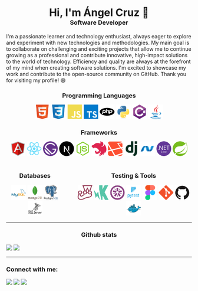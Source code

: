 <h1 align="center">Hi, I'm Ángel Cruz 🚀</h1>
<h3 style="text-align: center;margin-block: -1.2rem 1.2rem">Software Developer</h3>

I'm a passionate learner and technology enthusiast, always eager to explore and experiment with new technologies and
methodologies. My main goal is to collaborate on challenging and exciting projects that allow me to continue growing as
a professional and contribute innovative, high-impact solutions to the world of technology. Efficiency and quality are
always at the forefront of my mind when creating software solutions. I'm excited to showcase my work and contribute to
the open-source community on GitHub. Thank you for visiting my profile! 😄

<h3 align="center">Programming Languages</h3>
<div style="display: inline_block;margin-top: -1.2rem" align="center"><br>
  <img alt="HTML-icon" height="40" width="40" src="https://raw.githubusercontent.com/devicons/devicon/master/icons/html5/html5-original.svg">
  <img alt="CSS-icon" height="40" width="40" src="https://raw.githubusercontent.com/devicons/devicon/master/icons/css3/css3-original.svg">
  <img alt="JavaScript-icon" height="40" width="40" src="https://raw.githubusercontent.com/devicons/devicon/master/icons/javascript/javascript-plain.svg">
  <img alt="TypeScript-icon" height="40" width="40" src="https://raw.githubusercontent.com/devicons/devicon/master/icons/typescript/typescript-plain.svg">
  <img alt="PHP-icon" height="40" width="40" src="https://raw.githubusercontent.com/devicons/devicon/master/icons/php/php-plain.svg">
  <img alt="Python-icon" height="40" width="40" src="https://raw.githubusercontent.com/devicons/devicon/master/icons/python/python-original.svg">
  <img alt="CSharp-icon" height="40" width="40" src="https://raw.githubusercontent.com/devicons/devicon/master/icons/csharp/csharp-original.svg">
  <img alt="Java-icon" height="40" width="40" src="https://raw.githubusercontent.com/devicons/devicon/master/icons/java/java-original.svg">
</div>

<h3 align="center">Frameworks</h3>
<div style="display: inline_block;margin-top: -1.2rem" align="center"><br>
  <img alt="Angular-icon" height="40" width="40" src="https://raw.githubusercontent.com/devicons/devicon/master/icons/angularjs/angularjs-original.svg">
  <img alt="React-icon" height="40" width="40" src="https://raw.githubusercontent.com/devicons/devicon/master/icons/react/react-original.svg">
  <img alt="Gatsby-icon" height="40" width="40" src="https://raw.githubusercontent.com/devicons/devicon/master/icons/gatsby/gatsby-original.svg">
  <img alt="NextJS-icon" height="40" width="40" src="https://raw.githubusercontent.com/devicons/devicon/master/icons/nextjs/nextjs-original.svg">
  <img alt="NodeJS-icon" height="40" width="40" src="https://raw.githubusercontent.com/devicons/devicon/master/icons/nodejs/nodejs-original.svg">
  <img alt="NestJS-icon" height="40" width="40" src="https://raw.githubusercontent.com/devicons/devicon/master/icons/nestjs/nestjs-plain.svg">
  <img alt="Laravel-icon" height="40" width="40" src="https://raw.githubusercontent.com/devicons/devicon/master/icons/laravel/laravel-plain.svg">
  <img alt="Django-icon" height="40" width="40" src="https://raw.githubusercontent.com/devicons/devicon/master/icons/django/django-plain.svg">
  <img alt="DotNet-icon" height="40" width="40" src="https://raw.githubusercontent.com/devicons/devicon/master/icons/dot-net/dot-net-original.svg">
  <img alt="DotNet Core-icon" height="40" width="40" src="https://raw.githubusercontent.com/devicons/devicon/master/icons/dotnetcore/dotnetcore-original.svg">
  <img alt="SpringBoot-icon" height="40" width="40" src="https://raw.githubusercontent.com/devicons/devicon/master/icons/spring/spring-original.svg">
</div>

<div style="display: flex;justify-content: center; gap: 2rem">
  <div style="display: inline_block" align="center"><br>
    <h3 align="center">Databases</h3>
    <img alt="MySQL-icon" height="40" width="40" src="https://raw.githubusercontent.com/devicons/devicon/master/icons/mysql/mysql-original-wordmark.svg">
    <img alt="MongoDB-icon" height="40" width="40" src="https://raw.githubusercontent.com/devicons/devicon/master/icons/mongodb/mongodb-original-wordmark.svg">
    <img alt="PostgreSQL-icon" height="40" width="40" src="https://raw.githubusercontent.com/devicons/devicon/master/icons/postgresql/postgresql-original-wordmark.svg">
    <img alt="SQL Server-icon" height="40" width="40" src="https://raw.githubusercontent.com/devicons/devicon/master/icons/microsoftsqlserver/microsoftsqlserver-plain-wordmark.svg">
  </div>

  <div style="display: inline_block" align="center"><br>
    <h3 align="center">Testing & Tools</h3>
    <img alt="Jest-icon" height="40" width="40" src="https://raw.githubusercontent.com/devicons/devicon/master/icons/jest/jest-plain.svg">
    <img alt="Karma-icon" height="40" width="40" src="https://raw.githubusercontent.com/devicons/devicon/master/icons/karma/karma-plain.svg">
    <img alt="Jasmine-icon" height="40" width="40" src="https://raw.githubusercontent.com/devicons/devicon/master/icons/jasmine/jasmine-plain.svg">
    <img alt="Pytest-icon" height="40" width="40" src="https://raw.githubusercontent.com/devicons/devicon/master/icons/pytest/pytest-plain-wordmark.svg">
    <img alt="Figma-icon" height="40" width="40" src="https://raw.githubusercontent.com/devicons/devicon/master/icons/figma/figma-original.svg">
    <img alt="Git-icon" height="40" width="40" src="https://raw.githubusercontent.com/devicons/devicon/master/icons/git/git-plain.svg">
    <img alt="GitHub-icon" height="40" width="40" src="https://raw.githubusercontent.com/devicons/devicon/master/icons/github/github-original.svg">
    <img alt="Docker-icon" height="40" width="40" src="https://raw.githubusercontent.com/devicons/devicon/master/icons/docker/docker-original.svg">
  </div>
</div>

---

<h3 align="center">Github stats</h3>
 <div>
  <img height="180em" src="https://github-readme-stats.vercel.app/api?username=angelcruzl&show_icons=true&theme=dracula&include_all_commits=true&count_private=true"/>
  <img height="180em" src="https://github-readme-stats.vercel.app/api/top-langs/?username=angelcruzl&layout=compact&langs_count=7&theme=dracula"/>
</div>

---

<h3 align="left">Connect with me:</h3>

<a href = "mailto:langelcruzlara@gmail.com"><img src="https://img.shields.io/badge/-Gmail-%23333?style=for-the-badge&logo=gmail&logoColor=white" target="_blank"></a>
<a href = "https://twitter.com/angel_cruzl"><img src="https://img.shields.io/badge/Twitter-1DA1F2?style=for-the-badge&logo=twitter&logoColor=white" target="_blank"></a>
<a href="https://www.linkedin.com/in/luis-%C3%A1ngel-cruz-lara-202779198/" target="_blank"><img src="https://img.shields.io/badge/-LinkedIn-%230077B5?style=for-the-badge&logo=linkedin&logoColor=white" target="_blank"></a>
